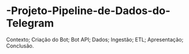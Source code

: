 # -Projeto-Pipeline-de-Dados-do-Telegram
Contexto; Criação do Bot; Bot API; Dados; Ingestão; ETL; Apresentação; Conclusão.
